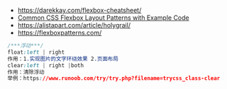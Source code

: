 *   https://darekkay.com/flexbox-cheatsheet/
*   [Common CSS Flexbox Layout Patterns with Example Code](https://tobiasahlin.com/blog/common-flexbox-patterns/)
*   https://alistapart.com/article/holygrail/
*   https://flexboxpatterns.com/

```css
/***浮动***/
float:left | right
作用：1.实现图片的文字环绕效果 2.页面布局
clear:left | right |both
作用：清除浮动
举例：https://www.runoob.com/try/try.php?filename=trycss_class-clear
```

